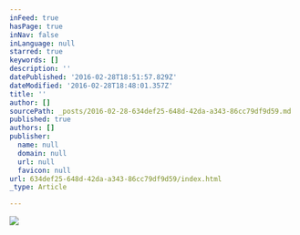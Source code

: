 ```yaml
---
inFeed: true
hasPage: true
inNav: false
inLanguage: null
starred: true
keywords: []
description: ''
datePublished: '2016-02-28T18:51:57.829Z'
dateModified: '2016-02-28T18:48:01.357Z'
title: ''
author: []
sourcePath: _posts/2016-02-28-634def25-648d-42da-a343-86cc79df9d59.md
published: true
authors: []
publisher:
  name: null
  domain: null
  url: null
  favicon: null
url: 634def25-648d-42da-a343-86cc79df9d59/index.html
_type: Article

---
```

![](https://the-grid-user-content.s3-us-west-2.amazonaws.com/86908ab5-88ce-43bd-8783-3af3f91f870f.png)